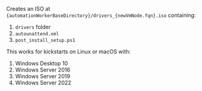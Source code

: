 Creates an ISO at `{automationWorkerBaseDirectory}/drivers_{newVmNode.fqn}.iso` containing:

1. `drivers` folder
2. `autounattend.xml`
2. `post_install_setup.ps1`

This works for kickstarts on Linux or macOS with:
1. Windows Desktop 10
2. Windows Server 2016
2. Windows Server 2019
3. Windows Server 2022